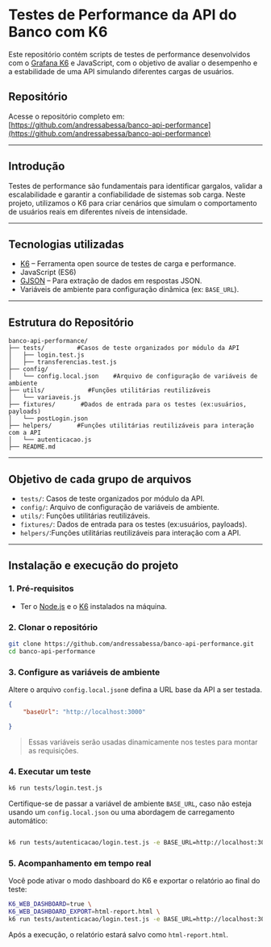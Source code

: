
# Testes de Performance da API do Banco com K6

Este repositório contém scripts de testes de performance desenvolvidos com o [Grafana K6](https://k6.io/) e JavaScript, com o objetivo de avaliar o desempenho e a estabilidade de uma API simulando diferentes cargas de usuários.


## Repositório

Acesse o repositório completo em:  
[https://github.com/andressabessa/banco-api-performance](https://github.com/andressabessa/banco-api-performance)

---

## Introdução

Testes de performance são fundamentais para identificar gargalos, validar a escalabilidade e garantir a confiabilidade de sistemas sob carga. Neste projeto, utilizamos o K6 para criar cenários que simulam o comportamento de usuários reais em diferentes níveis de intensidade.

---

## Tecnologias utilizadas

- [K6](https://k6.io/) – Ferramenta open source de testes de carga e performance.
- JavaScript (ES6)
- [GJSON](https://github.com/tidwall/gjson) – Para extração de dados em respostas JSON.
- Variáveis de ambiente para configuração dinâmica (ex: `BASE_URL`).


---

## Estrutura do Repositório

```
banco-api-performance/
├── tests/         #Casos de teste organizados por módulo da API
│   ├── login.test.js
│   ├── transferencias.test.js
├── config/
│   └── config.local.json    #Arquivo de configuração de variáveis de ambiente 
├── utils/            #Funções utilitárias reutilizáveis
│   └── variaveis.js
├── fixtures/       #Dados de entrada para os testes (ex:usuários, payloads) 
│   └── postLogin.json
├── helpers/       #Funções utilitárias reutilizáveis para interação com a API
│   └── autenticacao.js
├── README.md
```

---

## Objetivo de cada grupo de arquivos

- `tests/`: Casos de teste organizados por módulo da API.
- `config/`: Arquivo de configuração de variáveis de ambiente.
- `utils/`: Funções utilitárias reutilizáveis.
- `fixtures/`: Dados de entrada para os testes (ex:usuários, payloads).
- `helpers/`:Funções utilitárias reutilizáveis para interação com a API.


---

## Instalação e execução do projeto

### 1. Pré-requisitos

- Ter o [Node.js](https://nodejs.org/) e o [K6](https://k6.io/docs/getting-started/installation) instalados na máquina.

### 2. Clonar o repositório

```bash
git clone https://github.com/andressabessa/banco-api-performance.git
cd banco-api-performance
```

### 3. Configure as variáveis de ambiente 

Altere o arquivo `config.local.json`e defina a URL base da API a ser testada.

```json
{
    "baseUrl": "http://localhost:3000"

}
```
> Essas variáveis serão usadas dinamicamente nos testes para montar as requisições. 

### 4. Executar um teste

```bash
k6 run tests/login.test.js
```

Certifique-se de passar a variável de ambiente `BASE_URL`, caso não esteja usando um `config.local.json` ou uma abordagem de carregamento automático: 

```bash

k6 run tests/autenticacao/login.test.js -e BASE_URL=http://localhost:3000

```

### 5. Acompanhamento em tempo real 

Você pode ativar o modo dashboard do K6 e exportar o relatório ao final do teste:

```bash
K6_WEB_DASHBOARD=true \
K6_WEB_DASHBOARD_EXPORT=html-report.html \
k6 run tests/autenticacao/login.test.js -e BASE_URL=http://localhost:3000
```

Após a execução, o relatório estará salvo como `html-report.html`.

